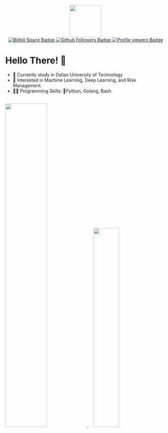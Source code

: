 <div id="header" align="center">
  <img src="https://i.giphy.com/media/v1.Y2lkPTc5MGI3NjExMXo0eTlhcmk2b3ZpbGszbTV2dmpnOWQ3M2k3a21mOWVhNGVkenR6ZiZlcD12MV9pbnRlcm5hbF9naWZfYnlfaWQmY3Q9Zw/NVYqYk27SdxRe/giphy.gif" width="100"/>
</div>

<div id="badges" align="center">
    <a href="https://space.bilibili.com/384879531">
        <img src="https://img.shields.io/badge/M1andy-B站-blue?style=for-the-badge" alt="Bilibili Space Badge">
    </a>
    <a href="https://github.com/M1andy">
        <img src="https://img.shields.io/github/followers/M1andy?style=for-the-badge" alt="Github Followers Badge">
    </a>
    <a href>
        <img src="https://komarev.com/ghpvc/?username=M1andy&style=for-the-badge" alt="Profile viewers Badge">
    </a>
</div>

# Hello There! 👋

- 📖 Currently study in Dalian University of Technology
- 🌟 Interested in Machine Learning, Deep Learning, and Risk Management.
- 👨‍💻 Programming Skills: 🐍Python, Golang, Bash.


<!-- <div id="repo" align="center">
    <a href="https://github.com/M1andy/adc">
        <img style="height: auto; width: 50%" src="https://github-readme-stats.vercel.app/api/pin/?username=M1andy&repo=adc&show_owner=true">
    </a>
</div> -->

<br>

<div id="stats" class="container">
    <a href="https://github.com/M1andy">
        <img style="height: auto; width: 51%" src="https://github-readme-stats.vercel.app/api?username=M1andy">
    </a>
&nbsp;
&nbsp;
    <a href="https://github.com/M1andy">
        <img style="height: auto; width: 40%" src="https://github-readme-stats.vercel.app/api/top-langs/?username=M1andy&layout=compact&hide=html,javascript,scss,css,java,c++,liquid,ruby,tex,powershell">
    </a>
</div>
